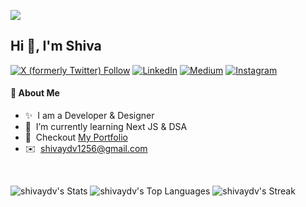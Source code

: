 [![](https://visitcount.itsvg.in/api?id=shivaydv&label=Profile%20Views&color=12&icon=1&pretty=true)](https://visitcount.itsvg.in)
## Hi 👋, I'm Shiva

[![X (formerly Twitter) Follow](https://img.shields.io/twitter/follow/shivaydv)](https://x.com/shivay1256)  [![LinkedIn](https://img.shields.io/badge/LinkedIn-%230077B5.svg?logo=linkedin&logoColor=white)](https://linkedin.com/in/shivaydv) [![Medium](https://img.shields.io/badge/Medium-12100E?logo=medium&logoColor=white)](https://medium.com/@shivaydv) [![Instagram](https://img.shields.io/badge/Instagram-%23E4405F.svg?logo=Instagram&logoColor=white)](https://instagram.com/shivay1256) 



#### 👾 About Me
- ✨ &nbsp;I am a Developer & Designer
- 🌱 &nbsp;I’m currently learning Next JS & DSA
- 👀 &nbsp;Checkout [My Portfolio](shivayadav.tech)
- ✉️ &nbsp;shivaydv1256@gmail.com

<br/>



![shivaydv's Stats](https://github-readme-stats.vercel.app/api?username=shivaydv&theme=tokyonight&show_icons=true&hide_border=true&count_private=true)
![shivaydv's Top Languages](https://github-readme-stats.vercel.app/api/top-langs/?username=shivaydv&theme=tokyonight&show_icons=true&hide_border=true&layout=compact)
![shivaydv's Streak](https://github-readme-streak-stats.herokuapp.com/?user=shivaydv&theme=tokyonight&hide_border=true)






